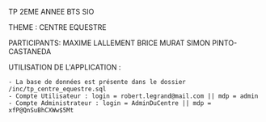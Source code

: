 TP 2EME ANNEE BTS SIO 

THEME : CENTRE EQUESTRE

PARTICIPANTS:
MAXIME LALLEMENT
BRICE MURAT
SIMON PINTO-CASTANEDA


UTILISATION DE L'APPLICATION :

    - La base de données est présente dans le dossier /inc/tp_centre_equestre.sql
    - Compte Utilisateur : login = robert.legrand@mail.com || mdp = admin
    - Compte Administrateur : login = AdminDuCentre || mdp = xfP@QnSuBhCXWw$5Mt
